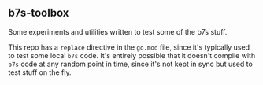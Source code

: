 ## b7s-toolbox

Some experiments and utilities written to test some of the b7s stuff.

This repo has a `replace` directive in the `go.mod` file, since it's typically used to test some local `b7s` code.
It's entirely possible that it doesn't compile with `b7s` code at any random point in time, since it's not kept in sync but used to test stuff on the fly.
